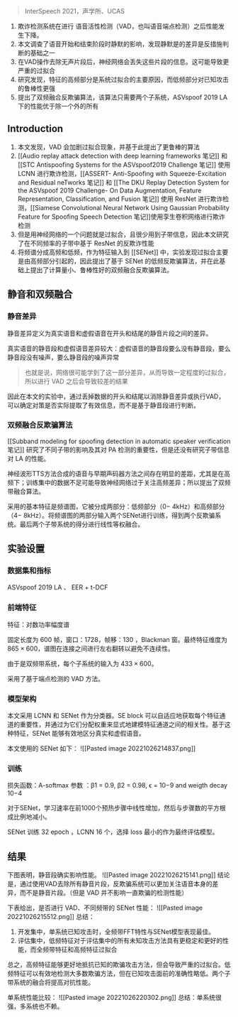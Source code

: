 > InterSpeech 2021，声学所、UCAS

1. 欺诈检测系统在进行 语音活性检测（VAD，也叫语音端点检测）之后性能发生下降。
2. 本文调查了语音开始和结束阶段时静默的影响，发现静默是的差异是反措施判断的基础之一
3. 在VAD操作去除无声片段后，神经网络会丢失这些片段的信息。这可能导致更严重的过拟合
4. 研究发现，特征的高频部分是系统过拟合的主要原因，而低频部分对已知攻击的鲁棒性更强
5. 提出了双频融合反欺骗算法，该算法只需要两个子系统，ASVspoof 2019 LA 下的性能优于除一个外的所有


## Introduction
1. 本文发现，VAD  会加剧过拟合现象，并基于此提出了更鲁棒的算法
2. [[Audio replay attack detection with deep learning frameworks 笔记]] 和 [[STC Antispoofing Systems for the ASVspoof2019 Challenge 笔记]] 使用 LCNN 进行欺诈检测，[[ASSERT- Anti-Spoofing with Squeeze-Excitation and Residual neTworks 笔记]] 和 [[The DKU Replay Detection System for the ASVspoof 2019 Challenge- On Data Augmentation, Feature Representation, Classification, and Fusion 笔记]] 使用 ResNet 进行欺诈检测，[[Siamese Convolutional Neural Network Using Gaussian Probability Feature for Spoofing Speech Detection 笔记]]使用孪生卷积网络进行欺诈检测
3. 但是用神经网络的一个问题就是过拟合，且很少用到子带信息，因此本文研究了在不同频率的子带中基于 ResNet 的反欺诈性能
4. 将频谱分成高频和低频，作为特征输入到 [[SENet]] 中，实验发现过拟合主要是由高频部分引起的，因此提出了基于 SENet 的低频反欺骗算法，并在此基础上提出了计算量小、鲁棒性好的双频融合反欺骗算法。


## 静音和双频融合

### 静音差异
静音差异定义为真实语音和虚假语音在开头和结尾的静音片段之间的差异。

真实语音的静音段和虚假语音差异较大：虚假语音的静音段要么没有静音段，要么静音段没有噪声，要么静音段的噪声异常

> 也就是说，网络很可能学到了这一部分差异，从而导致一定程度的过拟合，所以进行 VAD 之后会导致较差的结果

因此在本文的实验中，通过丢掉数据的开头和结尾以消除静音差异或执行VAD，可以确定对策是否实际提取了有效信息，而不是基于静音段进行判断。

### 双频融合反欺骗算法
[[Subband modeling for spoofing detection in automatic speaker verification 笔记]] 研究了不同子带的影响及其对 PA 检测的重要性，但是还没有研究子带信息对 LA 的性能。

神经波形TTS方法合成的语音与早期声码器方法之间存在明显的差距，尤其是在高频下；训练集中的数据不足可能导致神经网络过于关注高频差异；所以提出了双频带融合算法。

采用的基本特征是频谱图，它被分成两部分：低频部分（0− 4kHz）和高频部分（4− 8kHz）。将频谱图的两部分输入两个SENet进行训练，得到两个反欺骗系统。最后两个子带系统的得分进行线性等权融合。


## 实验设置

### 数据集和指标

ASVspoof 2019 LA 、 EER + t-DCF

### 前端特征
特征：对数功率幅度谱

固定长度为 600 帧，窗口：1728，帧移：130 ，Blackman 窗。最终特征维度为 $865 \times 600$，谱图在连接之间进行左右翻转以避免不连续性。

由于是双频带系统，每个子系统的输入为 $433 \times 600$。

采用了基于端点检测的 VAD 方法。

### 模型架构
本文采用 LCNN 和 SENet 作为分类器。SE block 可以自适应地获取每个特征通道的重要性，并通过为它们分配权重来显式地建模特征通道之间的相关性。基于这种特征，SENet 能够有效地区分真实和虚假语音。

本文使用的 SENet 如下：
![[Pasted image 20221026214837.png]]

### 训练

损失函数：A-softmax
参数 ：β1 = 0.9, β2 = 0.98, ϵ = 10−9 and weigth decay 10−4

对于SENet，学习速率在前1000个预热步骤中线性增加，然后与步骤数的平方根成比例地减小。

SENet 训练 32 epoch ，LCNN 16 个，选择 loss 最小的作为最终评估模型。


## 结果

下图表明，静音段确实影响性能。
![[Pasted image 20221026215141.png]]
结论是，通过使用VAD去除所有静音片段，反欺骗系统可以更加关注语音本身的差异，而不是静音片段。（但是 VAD 并不影响一直欺骗的检测性能）

下表给出，是否进行 VAD、不同频带的 SENet 性能：
![[Pasted image 20221026215512.png]]
总结：
1. 开发集中，单系统已知攻击时，全频带FFT特性与SENet模型表现最佳。
2. 评估集中，低频特征对于评估集中的所有未知攻击方法具有更稳定和更好的性能，而全频带特征和高频特征过拟合

总之，高频特征能够更好地抵抗已知的欺骗攻击方法，但会导致严重的过拟合。低频特征可以有效地检测大多数欺骗方法，但在已知攻击面前的准确性略低。两个子带系统的融合将提高对抗性能。

单系统性能比较：
![[Pasted image 20221026220302.png]]
总结：单系统很强，多系统也不赖。

